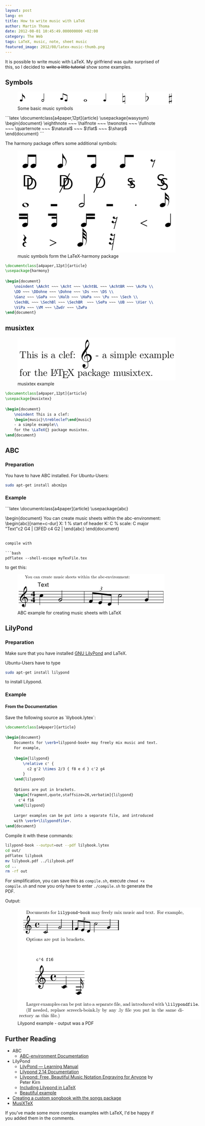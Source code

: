 ```yaml
---
layout: post
lang: en
title: How to write music with LaTeX
author: Martin Thoma
date: 2012-08-01 10:45:49.000000000 +02:00
category: The Web
tags: LaTeX, music, note, sheet music
featured_image: 2012/08/latex-music-thumb.png
---
```

It is possible to write music with LaTeX. My girlfriend was quite surprised of this, so I decided to <del datetime="2012-08-01T08:01:06+00:00">write a little tutorial</del> show some examples.

<h2>Symbols</h2>
<figure class="aligncenter">
            <a href="../images/2012/08/music-notes.png"><img src="../images/2012/08/music-notes.png" alt="Some basic music symbols" style="max-width:512px;max-height:42px" class="size-full wp-image-37171"/></a>
            <figcaption class="text-center">Some basic music symbols</figcaption>
        </figure>
```latex
\documentclass[a4paper,12pt]{article}
\usepackage{wasysym}
\begin{document}
\eighthnote ~~~ \halfnote ~~~ \twonotes ~~~ \fullnote ~~~
\quarternote ~~~ $\natural$ ~~~ $\flat$ ~~~ $\sharp$
\end{document}
```

The harmony package offers some additional symbols:
<figure class="aligncenter">
            <a href="../images/2012/08/latex-music-harmony.png"><img src="../images/2012/08/latex-music-harmony.png" alt="music symbols form the LaTeX-harmony package" style="max-width:512px;max-height:331px" class="size-full wp-image-37181"/></a>
            <figcaption class="text-center">music symbols form the LaTeX-harmony package</figcaption>
        </figure>

```latex
\documentclass[a4paper,12pt]{article}
\usepackage{harmony}

\begin{document}
    \noindent \AAcht ~~~ \Acht ~~~ \AchtBL ~~~ \AchtBR ~~~ \AcPa \\
    \DD ~~~ \DDohne ~~~ \Dohne ~~~ \Ds ~~~ \DS \\
    \Ganz ~~~ \GaPa ~~~ \Halb ~~~ \HaPa ~~~ \Pu ~~~ \Sech \\
    \SechBL ~~~ \SechBl ~~~ \SechBR  ~~~ \SePa ~~~ \UB ~~~ \Vier \\
    \ViPa ~~~ \VM ~~~ \Zwdr ~~~ \ZwPa
\end{document}
```

<h2>musixtex</h2>
<figure class="aligncenter">
            <a href="../images/2012/08/latex-musixtex.png"><img src="../images/2012/08/latex-musixtex.png" alt="musixtex example" style="max-width:512px;max-height:139px" class="size-full wp-image-37221"/></a>
            <figcaption class="text-center">musixtex example</figcaption>
        </figure>

```latex
\documentclass[a4paper,12pt]{article}
\usepackage{musixtex}

\begin{document}
    \noindent This is a clef:
    \begin{music}\trebleclef\end{music}
    - a simple example\\
    for the \LaTeX{} package musixtex.
\end{document}
```

<h2>ABC</h2>
<h3>Preparation</h3>
You have to have ABC installed. For Ubuntu-Users:

```bash
sudo apt-get install abcm2ps
```

<h3>Example</h3>
```latex
\documentclass[a4paper]{article}
\usepackage{abc}

\begin{document}
    You can create music sheets within the abc-environment:
    \begin{abc}[name=c-dur]
        X: 1 % start of header
        K: C % scale: C major
        "Text"c2 G4 | (3FED c4 G2 |
    \end{abc}
\end{document}
```

compile with

```bash
pdflatex --shell-escape myTexFile.tex
```

to get this:
<figure class="aligncenter">
            <a href="../images/2012/07/abc-example.png"><img src="../images/2012/07/abc-example.png" alt="ABC example for creating music sheets with LaTeX" style="max-width:477px;max-height:113px" class="size-full wp-image-33701"/></a>
            <figcaption class="text-center">ABC example for creating music sheets with LaTeX</figcaption>
        </figure>


<h2>LilyPond</h2>
<h3>Preparation</h3>
Make sure that you have installed <a href="http://en.wikipedia.org/wiki/GNU_LilyPond">GNU LilyPond</a> and LaTeX.

Ubuntu-Users have to type

```bash
sudo apt-get install lilypond
```

to install Lilypond.

<h3>Example</h3>
<h4>From the Documentation</h4>
Save the following source as `lilybook.lytex`:

```latex
\documentclass[a4paper]{article}

\begin{document}
    Documents for \verb+lilypond-book+ may freely mix music and text.
    For example,

    \begin{lilypond}
        \relative c' {
          c2 g'2 \times 2/3 { f8 e d } c'2 g4
        }
    \end{lilypond}

    Options are put in brackets.
    \begin[fragment,quote,staffsize=26,verbatim]{lilypond}
      c'4 f16
    \end{lilypond}

    Larger examples can be put into a separate file, and introduced
    with \verb+\lilypondfile+.
\end{document}
```

Compile it with these commands:

```bash
lilypond-book --output=out --pdf lilybook.lytex
cd out/
pdflatex lilybook
mv lilybook.pdf ../lilybook.pdf
cd ..
rm -rf out
```

For simplification, you can save this as <code>compile.sh</code>, execute <code>chmod +x compile.sh</code> and now you only have to enter <code>./compile.sh</code> to generate the PDF.

Output:
<figure class="aligncenter">
            <a href="../images/2012/07/lilypond-example.png"><img src="../images/2012/07/lilypond-example.png" alt="Lilypond example - output was a PDF" style="max-width:594px;max-height:362px" class="size-full wp-image-33661"/></a>
            <figcaption class="text-center">Lilypond example - output was a PDF</figcaption>
        </figure>

<h2>Further Reading</h2>
<ul>
<li>ABC
<ul>
  <li><a href="http://www.tug.org/texlive/Contents/live/texmf-dist/doc/latex/abc/abc.pdf">ABC-environment Documentation</a></li>
</ul>
</li>
<li>LilyPond
<ul>
  <li><a href="http://lilypond.org/doc/v2.14/Documentation/learning/index#top">LilyPond &mdash; Learning Manual</a></li>
  <li><a href="http://lilypond.org/doc/v2.14/Documentation/essay.pdf">Lilypond 2.14 Documentation</a></li>
  <li><a href="http://createdigitalmusic.com/2010/05/lilypond-free-beautiful-music-notation-engraving-for-anyone/">Lilypond: Free, Beautiful Music Notation Engraving for Anyone</a> by Peter Kirn</li>
  <li><a href="http://stackoverflow.com/q/10152486/562769">Including Lilypond in LaTeX</a></li>
  <li><a href="http://tex.stackexchange.com/a/69804/5645">Beautiful example</a></li>
</ul>
</li>
<li><a href="http://tex.stackexchange.com/questions/19813/creating-a-custom-songbook-with-the-songs-package">Creating a custom songbook with the songs package</a></li>
<li><a href="http://homepage2.nifty.com/tonomu/score/musixtex/musixtexe.html">MusiXTeX</a></li>
</ul>


If you've made some more complex examples with LaTeX, I'd be happy if you added them in the comments.
